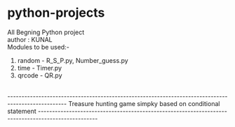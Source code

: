 # python-projects
All Begning Python project
<br>
author : KUNAL
<br>
Modules to be used:-<br>
 1. random - R_S_P.py, Number_guess.py<br>
 2. time - Timer.py<br>
 3. qrcode - QR.py<br>
<br>
---------------------------------------------------------------------------------------------------
<!-- Treasure_Island_hunting -->
Treasure hunting game simpky based on conditional statement
---------------------------------------------------------------------------------------------------